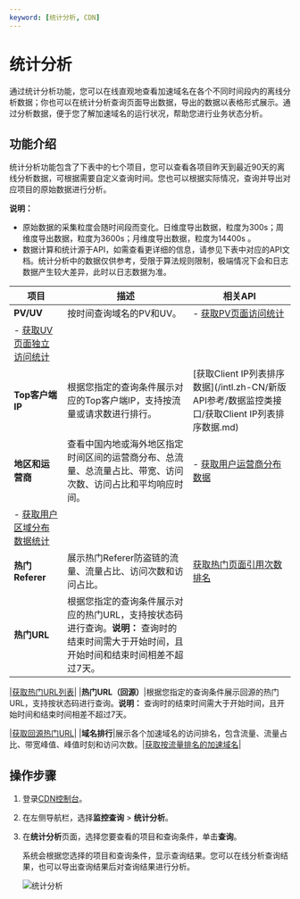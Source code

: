 ```yaml
---
keyword: [统计分析, CDN]
---
```


# 统计分析

通过统计分析功能，您可以在线直观地查看加速域名在各个不同时间段内的离线分析数据；你也可以在统计分析查询页面导出数据，导出的数据以表格形式展示。通过分析数据，便于您了解加速域名的运行状况，帮助您进行业务状态分析。

## 功能介绍

统计分析功能包含了下表中的七个项目，您可以查看各项目昨天到最近90天的离线分析数据，可根据需要自定义查询时间。您也可以根据实际情况，查询并导出对应项目的原始数据进行分析。

**说明：**

-   原始数据的采集粒度会随时间段而变化。日维度导出数据，粒度为300s；周维度导出数据，粒度为3600s；月维度导出数据，粒度为14400s 。
-   数据计算和统计源于API，如需查看更详细的信息，请参见下表中对应的API文档。统计分析中的数据仅供参考，受限于算法规则限制，极端情况下会和日志数据产生较大差异，此时以日志数据为准。

|项目|描述|相关API|
|--|--|-----|
|**PV/UV**|按时间查询域名的PV和UV。|-   [获取PV页面访问统计](/intl.zh-CN/新版API参考/数据监控类接口/获取PV页面访问统计.md)
-   [获取UV页面独立访问统计](/intl.zh-CN/新版API参考/数据监控类接口/获取UV页面独立访问统计.md) |
|**Top客户端IP**|根据您指定的查询条件展示对应的Top客户端IP，支持按流量或请求数进行排行。|[获取Client IP列表排序数据](/intl.zh-CN/新版API参考/数据监控类接口/获取Client IP列表排序数据.md)|
|**地区和运营商**|查看中国内地或海外地区指定时间区间的运营商分布、总流量、总流量占比、带宽、访问次数、访问占比和平均响应时间。|-   [获取用户运营商分布数据](/intl.zh-CN/新版API参考/数据监控类接口/获取用户运营商分布数据.md)
-   [获取用户区域分布数据统计](/intl.zh-CN/新版API参考/数据监控类接口/获取用户区域分布数据统计.md) |
|**热门Referer**|展示热门Referer防盗链的流量、流量占比、访问次数和访问占比。|[获取热门页面引用次数排名](/intl.zh-CN/新版API参考/数据监控类接口/获取热门页面引用次数排名.md)|
|**热门URL**|根据您指定的查询条件展示对应的热门URL，支持按状态码进行查询。**说明：** 查询时的结束时间需大于开始时间，且开始时间和结束时间相差不超过7天。

|[获取热门URL列表](/intl.zh-CN/新版API参考/数据监控类接口/获取热门URL列表.md)|
|**热门URL（回源）**|根据您指定的查询条件展示回源的热门URL，支持按状态码进行查询。**说明：** 查询时的结束时间需大于开始时间，且开始时间和结束时间相差不超过7天。

|[获取回源热门URL](/intl.zh-CN/新版API参考/数据监控类接口/获取回源热门URL.md)|
|**域名排行**|展示各个加速域名的访问排名，包含流量、流量占比、带宽峰值、峰值时刻和访问次数。|[获取按流量排名的加速域名](/intl.zh-CN/新版API参考/数据监控类接口/获取按流量排名的加速域名.md)|

## 操作步骤

1.  登录[CDN控制台](https://cdn.console.aliyun.com)。

2.  在左侧导航栏，选择**监控查询** \> **统计分析**。

3.  在**统计分析**页面，选择您要查看的项目和查询条件，单击**查询**。

    系统会根据您选择的项目和查询条件，显示查询结果。您可以在线分析查询结果，也可以导出查询结果后对查询结果进行分析。

    ![统计分析](https://static-aliyun-doc.oss-accelerate.aliyuncs.com/assets/img/zh-CN/8463451161/p63175.png)


